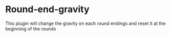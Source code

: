 # Round-end-gravity
This plugin will change the gravity on each round endings and reset it at the beginning of the rounds
